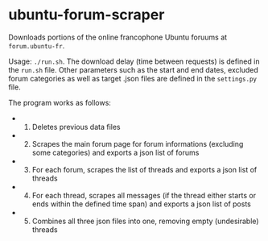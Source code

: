 ubuntu-forum-scraper
====================

Downloads portions of the online francophone Ubuntu foruums at `forum.ubuntu-fr`.

Usage: `./run.sh`. The download delay (time between requests) is defined in the `run.sh` file. Other parameters such as the start and end dates, excluded forum categories as well as target .json files are defined in the `settings.py` file.

The program works as follows:
* 1) Deletes previous data files
* 2) Scrapes the main forum page for forum informations (excluding some categories) and exports a json list of forums
* 3) For each forum, scrapes the list of threads and exports a json list of threads
* 4) For each thread, scrapes all messages (if the thread either starts or ends within the defined time span) and exports a json list of posts
* 5) Combines all three json files into one, removing empty (undesirable) threads
